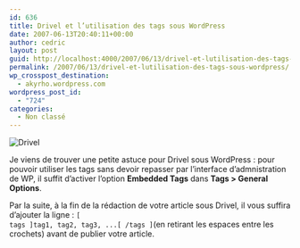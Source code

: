 ```yaml
---
id: 636
title: Drivel et l’utilisation des tags sous WordPress
date: 2007-06-13T20:40:11+00:00
author: cedric
layout: post
guid: http://localhost:4000/2007/06/13/drivel-et-lutilisation-des-tags-sous-wordpress.html
permalink: /2007/06/13/drivel-et-lutilisation-des-tags-sous-wordpress/
wp_crosspost_destination:
  - akyrho.wordpress.com
wordpress_post_id:
  - "724"
categories:
  - Non classé
---
```

![Drivel](/images/2007/06/drivel-reflexion.jpg)

Je viens de trouver une petite astuce pour Drivel sous WordPress : pour pouvoir utiliser les tags sans devoir repasser par l’interface d’admnistration de WP, il suffit d’activer l’option **Embedded Tags** dans **Tags > General Options**.

Par la suite, à la fin de la rédaction de votre article sous Drivel, il vous suffira d’ajouter la ligne : <code class="highlighter-rouge">[ tags ]tag1, tag2, tag3, ...[ /tags ]</code>(en retirant les espaces entre les crochets) avant de publier votre article.